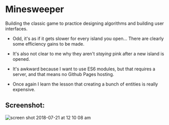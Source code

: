 # Minesweeper
Building the classic game to practice designing algorithms and building user interfaces.

- Odd, it's as if it gets slower for every island you open... There are clearly some efficiency gains to be made.
- It's also not clear to me why they aren't *staying* pink after a new island is opened.


- It's awkward because I want to use ES6 modules, but that requires a server, and that means no Github Pages hosting.

- Once again I learn the lesson that creating a bunch of entities is really expensive.

## Screenshot:
![screen shot 2018-07-21 at 12 10 08 am](https://user-images.githubusercontent.com/29472568/43032369-8cc20c18-8c7a-11e8-93a7-346d362c5f61.png)
